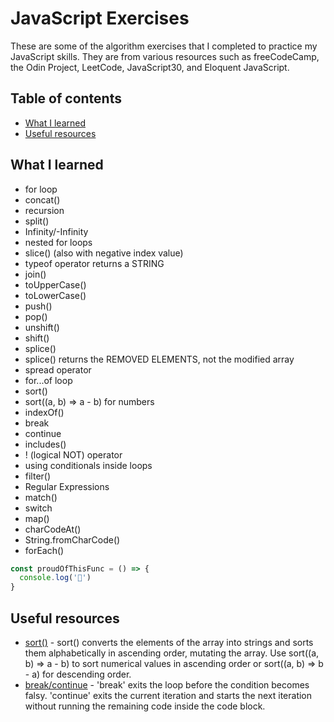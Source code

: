 # JavaScript Exercises

These are some of the algorithm exercises that I completed to practice my JavaScript skills. They are from various resources such as freeCodeCamp, the Odin Project, LeetCode, JavaScript30, and Eloquent JavaScript.

## Table of contents

- [What I learned](#what-i-learned)
- [Useful resources](#useful-resources)

## What I learned

- for loop
- concat()
- recursion
- split()
- Infinity/-Infinity
- nested for loops
- slice() (also with negative index value)
- typeof operator returns a STRING
- join()
- toUpperCase()
- toLowerCase()
- push()
- pop()
- unshift()
- shift()
- splice()
- splice() returns the REMOVED ELEMENTS, not the modified array
- spread operator
- for...of loop
- sort()
- sort((a, b) => a - b) for numbers
- indexOf()
- break
- continue
- includes()
- ! (logical NOT) operator
- using conditionals inside loops
- filter()
- Regular Expressions
- match()
- switch
- map()
- charCodeAt()
- String.fromCharCode()
- forEach()

```js
const proudOfThisFunc = () => {
  console.log('🎉')
}
```

## Useful resources

- [sort()](https://www.w3schools.com/js/js_array_sort.asp) - sort() converts the elements of the array into strings and sorts them alphabetically in ascending order, mutating the array. Use sort((a, b) => a - b) to sort numerical values in ascending order or sort((a, b) => b - a) for descending order.
- [break/continue](https://javascript.info/while-for#breaking-the-loop) - 'break' exits the loop before the condition becomes falsy. 'continue' exits the current iteration and starts the next iteration without running the remaining code inside the code block.
